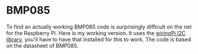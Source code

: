 BMP085
======

To find an actually working BMP085 code is surprisingly difficult on the net for the Raspberry Pi. Here is my working version. It uses the <a href="https://projects.drogon.net/raspberry-pi/wiringpi/i2c-library/">wiringPi I2C library</a>, you'll have to have that installed for this to work. The code is based on the datasheet of BMP085.
